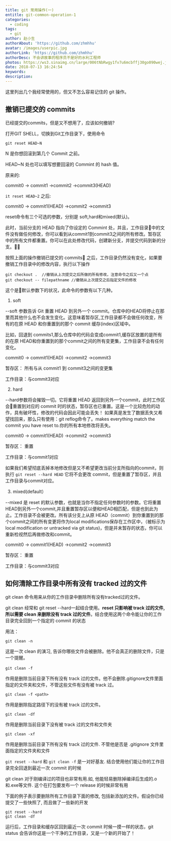 ```yaml
---
title: git 常用操作(一)
entitle: git-common-operation-1
categories:
  - coding
tags: 
  - git
author: 赵小生
authorAbout: 'https://github.com/zhmhhu'
avatar: /images/userpic.jpg
authorLink: 'https://github.com/zhmhhu'
authorDesc: 不会讲故事的程序员不是好的水利工程师
photos: https://ws3.sinaimg.cn/large/006tNbRwgy1fv7u6mcbffj30go090wej.jpg
date: 2018-07-13 16:24:54
keywords:
description:
---
```


这里列出几个我经常使用的，但又不怎么容易记住的 git 操作。

## 撤销已提交的 commits

已经提交的commits，但是又不想用了，应该如何撤销?

打开GIT SHELL，切换到Git工作目录下，使用命令

```
git reset HEAD~N
```
N 是你想回滚到第几个 Commit 之前。

HEAD~N 处也可以填写想要回滚的 Commint 的 hash 值。

原来的:

commit0 -> commit1 ->commit2 ->commit3(HEAD)

`it reset HEAD~2` 之后:

commit0 -> commit1(HEAD) ->commit2 ->commit3

reset命令有三个可选的参数，分别是 soft,hard和mixed(默认)。

此时，当前分支的 HEAD 指向了你设定的 Commint 处，并且，工作目录中的文件没有做任何修改，你可以看到从commit1到commit3之间的所有修改。暂存区中的所有文件都重置。你可以在此处修改代码，创建新分支，并提交代码到新的分支。

按照上面的操作撤销已提交的 commits 之后，工作目录仍然没有变化，如果要撤销工作目录中的修改内容，执行以下操作
```
git checkout .  //撤销从上次提交之后所做的所有修改，注意命令之后又一个点
git checkout -- filepathname //撤销从上次提交之后指定文件的修改
```

这个是默认参数下的状况，此命令的参数有以下几种。

1. soft

--soft 参数告诉 Git 重置 HEAD 到另外一个 commit。仓库中的HEAD将停止在那里而其他什么也不会发生变化。这意味着暂存区,工作目录都不会做任何改变，所有的在原 HEAD 和你重置到的那个 commit 缓存(index)区域中。

比如，回退到 commits1,那么仓库中的代码会变成commit1,缓存区放置的是所有的在原 HEAD和你重置到的那个commit之间的所有变更集，工作目录不会有任何变化。

commit0 -> commit1(HEAD) ->commit2 ->commit3

暂存区： 所有与从 commit1 到 commit3之间的变更集

工作目录：与commit3对应

2. hard

--hard参数将会摧毁一切。它将重置 HEAD 返回到另外一个commit，此时工作区会重置到对应的 commit 时的状态，暂存区也已重置。这是一个比较危险的动作，具有破坏性，修改的代码会因此可能会丢失！
如果真是发生了数据丢失又希望找回来，那么只有使用：git reflog命令了。makes everything match the commit you have reset to.你的所有本地修改将丢失。

commit0 -> commit1(HEAD) ->commit2 ->commit3

暂存区： 重置

工作目录：与commit1对应

如果我们希望彻底丢掉本地修改但是又不希望更改当前分支所指向的commit，则执行
`git reset --hard HEAD`
它将不会更改 commit，但是重置了暂存区，并且工作目录与commit对应。

3. mixed(default）

--mixed 是 reset 的默认参数，也就是当你不指定任何参数时的参数。它将重置HEAD到另外一个commit,并且重置暂存区以便和HEAD相匹配，但是也到此为止。工作目录不会被更改。所有该分支上从原 HEAD（commit）到你重置到的那个commit之间的所有变更将作为local modifications保存在工作区中，（被标示为local modification or untracked via git status)，但是并未暂存的状态，你可以重新检视然后再做修改和commit。

commit0 -> commit1(HEAD) ->commit2 ->commit3

暂存区： 重置

工作目录：与commit3对应

## 如何清除工作目录中所有没有 tracked 过的文件

git clean 命令用来从你的工作目录中删除所有没有tracked过的文件。

git clean 经常和 git reset --hard一起结合使用。**reset 只影响被 track 过的文件, 所以需要 clean 来删除没有 track 过的文件**。结合使用这两个命令能让你的工作目录完全回到一个指定的 commit 的状态

用法：
```
git clean -n
```
这是一次 clean 的演习, 告诉你哪些文件会被删除。他不会真正的删除文件，只是一个提醒。
```
git clean -f　　
```
作用是删除当前目录下所有没有 track 过的文件。他不会删除.gitignore文件里面指定的文件夹和文件，不管这些文件有没有被 track 过。
```
git clean -f <path>
```
作用是删除指定路径下的没有被 track 过的文件。
```
git clean -df
```
作用是删除当前目录下没有被 track 过的文件和文件夹
```
git clean -xf
```
作用是删除当前目录下所有没有 track 过的文件. 不管他是否是 .gitignore 文件里面指定的文件夹和文件

`git reset --hard` 和 `git clean -f` 是一对好基友. 结合使用他们能让你的工作目录完全回退到最近一次 commit 的时候

git clean 对于刚编译过的项目也非常有用.如, 他能轻易删除掉编译后生成的.o和.exe等文件. 这个在打包要发布一个 release 的时候非常有用

下面的例子表示要删除所有工作目录下面的修改, 包括新添加的文件。假设你已经提交了一些快照了, 而且做了一些新的开发
```
git reset --hard
git clean -df
```
运行后，工作目录和缓存区回到最近一次 commit 时候一摸一样的状态，git status 会告诉你这是一个干净的工作目录，又是一个新的开始了！
